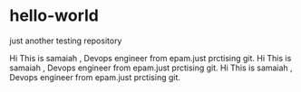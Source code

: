 # hello-world
just another testing repository

Hi This is samaiah , Devops engineer from epam.just prctising git.
Hi This is samaiah , Devops engineer from epam.just prctising git.
Hi This is samaiah , Devops engineer from epam.just prctising git.

